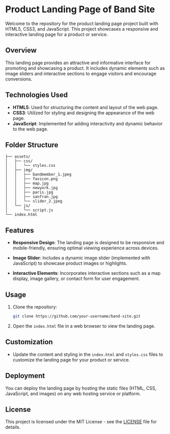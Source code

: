 # Product Landing Page of Band Site

Welcome to the repository for the product landing page project built with HTML5, CSS3, and JavaScript. This project showcases a responsive and interactive landing page for a product or service.

## Overview

This landing page provides an attractive and informative interface for promoting and showcasing a product. It includes dynamic elements such as image sliders and interactive sections to engage visitors and encourage conversions.

## Technologies Used

- **HTML5**: Used for structuring the content and layout of the web page.
- **CSS3**: Utilized for styling and designing the appearance of the web page.
- **JavaScript**: Implemented for adding interactivity and dynamic behavior to the web page.

## Folder Structure

```
├── assets/
│   ├── css/
│   │   └── styles.css
│   ├── img/
│   │   ├── bandmember_1.jpeg
│   │   ├── favicon.png
│   │   ├── map.jpg
│   │   ├── newyork.jpg
│   │   ├── paris.jpg
│   │   ├── sanfran.jpg
│   │   └── slider_2.jpeg
│   └── js/
│       └── script.js
└── index.html
```

## Features

- **Responsive Design**: The landing page is designed to be responsive and mobile-friendly, ensuring optimal viewing experience across devices.
  
- **Image Slider**: Includes a dynamic image slider (implemented with JavaScript) to showcase product images or highlights.

- **Interactive Elements**: Incorporates interactive sections such as a map display, image gallery, or contact form for user engagement.

## Usage

1. Clone the repository:

   ```bash
   git clone https://github.com/your-username/band-site.git
   ```

2. Open the `index.html` file in a web browser to view the landing page.

## Customization

- Update the content and styling in the `index.html` and `styles.css` files to customize the landing page for your product or service.

## Deployment

You can deploy the landing page by hosting the static files (HTML, CSS, JavaScript, and images) on any web hosting service or platform.

## License

This project is licensed under the MIT License - see the [LICENSE](LICENSE) file for details.

